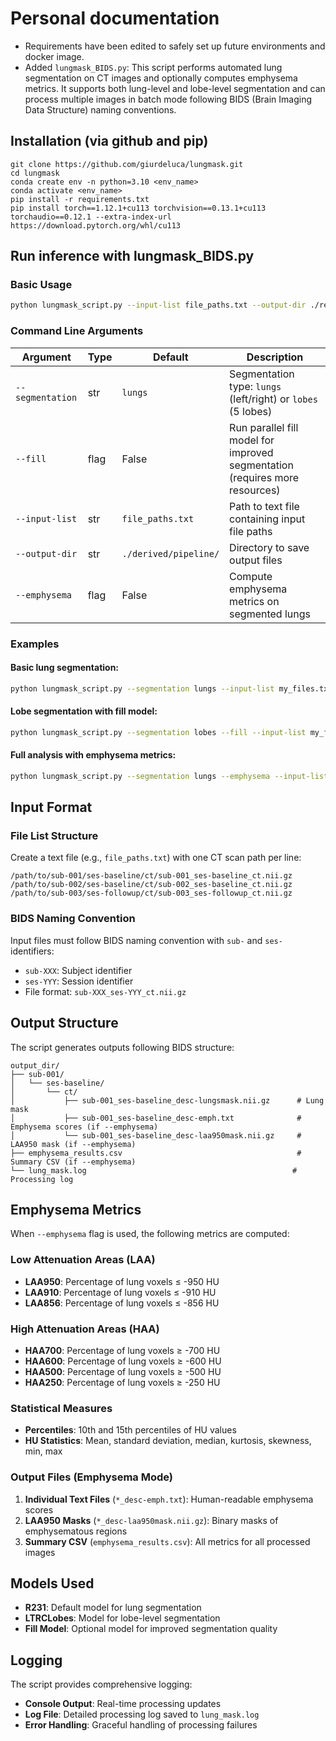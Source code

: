 # Personal documentation
- Requirements have been edited to safely set up future environments and docker image.
- Added `lungmask_BIDS.py`: This script performs automated lung segmentation on CT images and optionally computes emphysema metrics. It supports both lung-level and lobe-level segmentation and can process multiple images in batch mode following BIDS (Brain Imaging Data Structure) naming conventions.

## Installation (via github and pip)
```shell 
git clone https://github.com/giurdeluca/lungmask.git
cd lungmask
conda create env -n python=3.10 <env_name>
conda activate <env_name>
pip install -r requirements.txt
pip install torch==1.12.1+cu113 torchvision==0.13.1+cu113 torchaudio==0.12.1 --extra-index-url https://download.pytorch.org/whl/cu113
```

## Run inference with lungmask_BIDS.py
### Basic Usage

```bash
python lungmask_script.py --input-list file_paths.txt --output-dir ./results/
```

### Command Line Arguments

| Argument | Type | Default | Description |
|----------|------|---------|-------------|
| `--segmentation` | str | `lungs` | Segmentation type: `lungs` (left/right) or `lobes` (5 lobes) |
| `--fill` | flag | False | Run parallel fill model for improved segmentation (requires more resources) |
| `--input-list` | str | `file_paths.txt` | Path to text file containing input file paths |
| `--output-dir` | str | `./derived/pipeline/` | Directory to save output files |
| `--emphysema` | flag | False | Compute emphysema metrics on segmented lungs |

### Examples

#### Basic lung segmentation:
```bash
python lungmask_script.py --segmentation lungs --input-list my_files.txt
```

#### Lobe segmentation with fill model:
```bash
python lungmask_script.py --segmentation lobes --fill --input-list my_files.txt
```

#### Full analysis with emphysema metrics:
```bash
python lungmask_script.py --segmentation lungs --emphysema --input-list my_files.txt --output-dir ./analysis_results/
```

## Input Format

### File List Structure

Create a text file (e.g., `file_paths.txt`) with one CT scan path per line:

```
/path/to/sub-001/ses-baseline/ct/sub-001_ses-baseline_ct.nii.gz
/path/to/sub-002/ses-baseline/ct/sub-002_ses-baseline_ct.nii.gz
/path/to/sub-003/ses-followup/ct/sub-003_ses-followup_ct.nii.gz
```

### BIDS Naming Convention

Input files must follow BIDS naming convention with `sub-` and `ses-` identifiers:
- `sub-XXX`: Subject identifier
- `ses-YYY`: Session identifier
- File format: `sub-XXX_ses-YYY_ct.nii.gz`

## Output Structure

The script generates outputs following BIDS structure:

```
output_dir/
├── sub-001/
│   └── ses-baseline/
│       └── ct/
│           ├── sub-001_ses-baseline_desc-lungsmask.nii.gz      # Lung mask
│           ├── sub-001_ses-baseline_desc-emph.txt              # Emphysema scores (if --emphysema)
│           └── sub-001_ses-baseline_desc-laa950mask.nii.gz     # LAA950 mask (if --emphysema)
├── emphysema_results.csv                                       # Summary CSV (if --emphysema)
└── lung_mask.log                                              # Processing log
```

## Emphysema Metrics

When `--emphysema` flag is used, the following metrics are computed:

### Low Attenuation Areas (LAA)
- **LAA950**: Percentage of lung voxels ≤ -950 HU
- **LAA910**: Percentage of lung voxels ≤ -910 HU  
- **LAA856**: Percentage of lung voxels ≤ -856 HU

### High Attenuation Areas (HAA)
- **HAA700**: Percentage of lung voxels ≥ -700 HU
- **HAA600**: Percentage of lung voxels ≥ -600 HU
- **HAA500**: Percentage of lung voxels ≥ -500 HU
- **HAA250**: Percentage of lung voxels ≥ -250 HU

### Statistical Measures
- **Percentiles**: 10th and 15th percentiles of HU values
- **HU Statistics**: Mean, standard deviation, median, kurtosis, skewness, min, max

### Output Files (Emphysema Mode)

1. **Individual Text Files** (`*_desc-emph.txt`): Human-readable emphysema scores
2. **LAA950 Masks** (`*_desc-laa950mask.nii.gz`): Binary masks of emphysematous regions
3. **Summary CSV** (`emphysema_results.csv`): All metrics for all processed images

## Models Used

- **R231**: Default model for lung segmentation
- **LTRCLobes**: Model for lobe-level segmentation
- **Fill Model**: Optional model for improved segmentation quality

## Logging

The script provides comprehensive logging:
- **Console Output**: Real-time processing updates
- **Log File**: Detailed processing log saved to `lung_mask.log`
- **Error Handling**: Graceful handling of processing failures